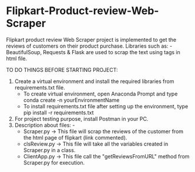 # Flipkart-Product-review-Web-Scraper
Flipkart product review Web Scraper project is implemented to get the reviews of customers on their product purchase. Libraries such as: - BeautifulSoup, Requests &amp; Flask are used to scrap the text using tags in html file.

TO DO THINGS BEFORE STARTING PROJECT:

1. Create a virtual environment and install the required libraries from requirements.txt file.
   - To create virtual environment, open Anaconda Prompt and type 
      conda create -n yourEnvironmentName
   - To install requirements.txt file after setting up the environment, type
      pip install -r requirements.txt
2. For project testing purpose, install Postman in your PC. 
3. Description about files: - 
   - Scraper.py -> This file will scrap the reviews of the customer from the html page of flipkart (link commented).
   - clsReview.py -> This file will take all the variables created in Scraper.py in a class.
   - ClientApp.py -> This file call the "getReviewsFromURL" method from Scraper.py for execution.
